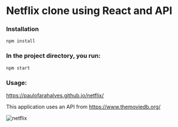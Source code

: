 # Netflix clone using React and API

### Installation

`npm install`

### In the project directory, you run:

`npm start`

### Usage:

https://paulofarahalves.github.io/netflix/

This application uses an API from https://www.themoviedb.org/

![netflix](https://user-images.githubusercontent.com/60483392/231601840-b7c83b9d-bbd1-4ab8-bc30-db3e6943bd7e.gif)
